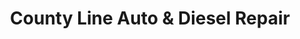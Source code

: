 ---
title: "County Line Auto & Diesel Repair"
url: /onaway/county-line-auto-and-diesel-repair/
shop: car repair
---